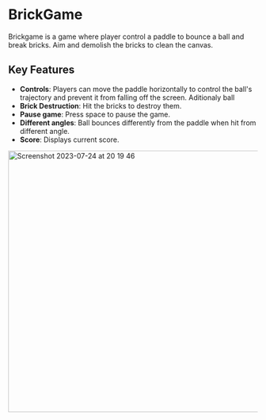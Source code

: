 # BrickGame
Brickgame is a game where player control a paddle to bounce a ball and break bricks. Aim and demolish the bricks to clean the canvas.
## Key Features
- **Controls**: Players can move the paddle horizontally to control the ball's trajectory and prevent it from falling off the screen. Aditionaly ball
- **Brick Destruction**: Hit the bricks to destroy them.
- **Pause game**: Press space to pause the game.
- **Different angles**: Ball bounces differently from the paddle when hit from different angle.
- **Score**: Displays current score.
<img width="528" alt="Screenshot 2023-07-24 at 20 19 46" src="https://github.com/sirgypsyg/BrickGame/assets/107400417/d2e1c329-29ad-4870-b62f-9b27c31bd3b2">
